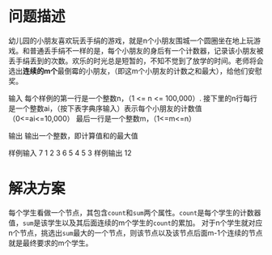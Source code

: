 # 问题描述

幼儿园的小朋友喜欢玩丢手绢的游戏，就是n个小朋友围城一个圆圈坐在地上玩游戏。和普通丢手绢不一样的是，每个小朋友的身后有一个计数器，记录该小朋友被丢手绢丢到的次数。欢乐的时光总是短暂的，不知不觉到了放学的时间。老师将会选出**连续的m个**最倒霉的小朋友，（即这m个小朋友的计数之和最大），给他们安慰奖。

输入
	每个样例的第一行是一个整数n，（1 <= n <= 100,000）.
	接下里的n行每行是一个整数ai，（按下表字典序输入）表示每个小朋友的计数值（0<=ai<=10,000）
	最后一行是一个整数m，（1<=m<=n）

输出
	输出一个整数，即计算值和的最大值

样例输入
	7
	1
	2
	3
	6
	5
	4
	5
	3
样例输出
	12
	
# 解决方案

每个学生看做一个节点，其包含`count`和`sum`两个属性。`count`是每个学生的计数器值，`sum`是该学生以及其后面连续的m个学生的`count`的累加。
对于n个学生就对应n个节点，挑选出`sum`最大的一个节点，则该节点以及该节点后面m-1个连续的节点就是最终要求的m个学生。
	
